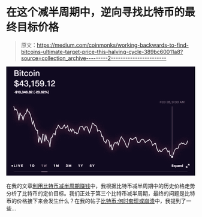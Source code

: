 # 在这个减半周期中，逆向寻找比特币的最终目标价格

> 原文：<https://medium.com/coinmonks/working-backwards-to-find-bitcoins-ultimate-target-price-this-halving-cycle-389bc60011a8?source=collection_archive---------2----------------------->

![](img/08f0e4a9ee48df23d8d40d6aff2d0bca.png)

在我的文章[利用比特币减半周期赚钱](/coinmonks/bitcoin-halving-cycles-and-projections-b1c54dd3ed0b)中，我根据比特币减半周期中的历史价格走势分析了比特币的定价目标。我们正处于第三个比特币减半周期，最终的问题是比特币的价格接下来会发生什么？在我的帖子[比特币:何时套现或崩溃](/coinmonks/bitcoin-when-to-cash-out-or-crash-out-23098caee11a)中，我提到了一些…